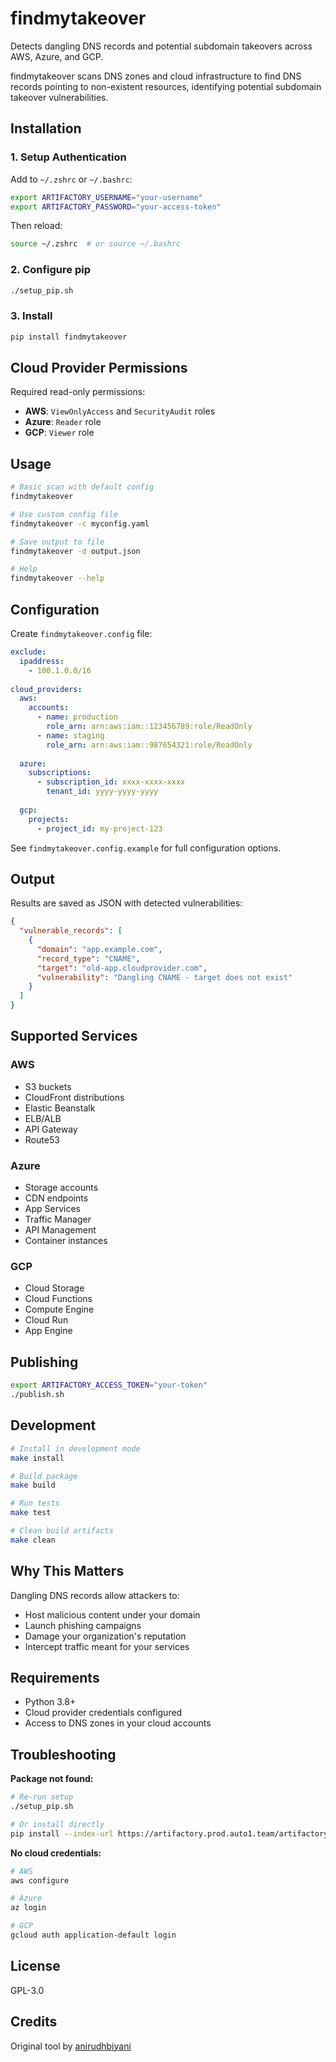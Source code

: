 # findmytakeover

Detects dangling DNS records and potential subdomain takeovers across AWS, Azure, and GCP.

findmytakeover scans DNS zones and cloud infrastructure to find DNS records pointing to non-existent resources, identifying potential subdomain takeover vulnerabilities.

## Installation

### 1. Setup Authentication

Add to `~/.zshrc` or `~/.bashrc`:

```bash
export ARTIFACTORY_USERNAME="your-username"
export ARTIFACTORY_PASSWORD="your-access-token"
```

Then reload:
```bash
source ~/.zshrc  # or source ~/.bashrc
```

### 2. Configure pip

```bash
./setup_pip.sh
```

### 3. Install

```bash
pip install findmytakeover
```

## Cloud Provider Permissions

Required read-only permissions:

- **AWS**: `ViewOnlyAccess` and `SecurityAudit` roles
- **Azure**: `Reader` role  
- **GCP**: `Viewer` role

## Usage

```bash
# Basic scan with default config
findmytakeover

# Use custom config file
findmytakeover -c myconfig.yaml

# Save output to file
findmytakeover -d output.json

# Help
findmytakeover --help
```

## Configuration

Create `findmytakeover.config` file:

```yaml
exclude:
  ipaddress:
    - 100.1.0.0/16
  
cloud_providers:
  aws:
    accounts:
      - name: production
        role_arn: arn:aws:iam::123456789:role/ReadOnly
      - name: staging
        role_arn: arn:aws:iam::987654321:role/ReadOnly
  
  azure:
    subscriptions:
      - subscription_id: xxxx-xxxx-xxxx
        tenant_id: yyyy-yyyy-yyyy
  
  gcp:
    projects:
      - project_id: my-project-123
```

See `findmytakeover.config.example` for full configuration options.

## Output

Results are saved as JSON with detected vulnerabilities:

```json
{
  "vulnerable_records": [
    {
      "domain": "app.example.com",
      "record_type": "CNAME",
      "target": "old-app.cloudprovider.com",
      "vulnerability": "Dangling CNAME - target does not exist"
    }
  ]
}
```

## Supported Services

### AWS
- S3 buckets
- CloudFront distributions
- Elastic Beanstalk
- ELB/ALB
- API Gateway
- Route53

### Azure
- Storage accounts
- CDN endpoints
- App Services
- Traffic Manager
- API Management
- Container instances

### GCP
- Cloud Storage
- Cloud Functions
- Compute Engine
- Cloud Run
- App Engine

## Publishing

```bash
export ARTIFACTORY_ACCESS_TOKEN="your-token"
./publish.sh
```

## Development

```bash
# Install in development mode
make install

# Build package
make build

# Run tests
make test

# Clean build artifacts
make clean
```

## Why This Matters

Dangling DNS records allow attackers to:
- Host malicious content under your domain
- Launch phishing campaigns
- Damage your organization's reputation
- Intercept traffic meant for your services

## Requirements

- Python 3.8+
- Cloud provider credentials configured
- Access to DNS zones in your cloud accounts

## Troubleshooting

**Package not found:**
```bash
# Re-run setup
./setup_pip.sh

# Or install directly
pip install --index-url https://artifactory.prod.auto1.team/artifactory/api/pypi/devops-artifacts/simple findmytakeover
```

**No cloud credentials:**
```bash
# AWS
aws configure

# Azure
az login

# GCP
gcloud auth application-default login
```

## License

GPL-3.0

## Credits

Original tool by [anirudhbiyani](https://github.com/anirudhbiyani/findmytakeover)
